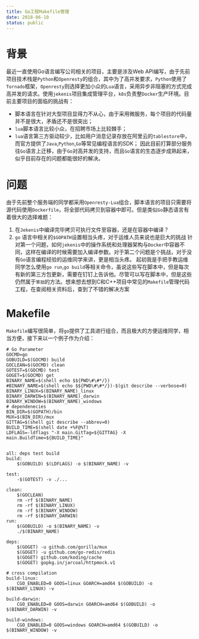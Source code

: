 ```yaml
---
title: Go工程Makefile管理
date: 2018-06-10
status: public
---
```

# 背景
最近一直使用Go语言编写公司相关的项目，主要是涉及Web API编写，由于先前项目技术栈是`Python`和`Openresty`的组合，其中为了高并发要求，`Python`使用了`Tornado`框架，`Openresty`则选择更加小众的`Lua`语言，采用异步非阻塞的方式完成高并发的请求。使用`jekenis`项目集成管理平台，`k8s`负责整`Docker`生产环境。目前主要项目的面临的挑战有：
- 脚本语言在针对大型项目显得力不从心，由于采用微服务，每个项目的代码量并不是很大，矛盾还不是很突出；
- `lua`脚本语言比较小众，在招聘市场上比较棘手；
- `lua`语言第三方驱动较少，比如用户消息记录存放在阿里云的`tablestore`中，而官方提供了`Java`,`Python`,`Go`等常见编程语言的SDK；
因此目前打算部分服务往`Go`语言上迁移，由于`Go`对高并发的支持，而且`Go`语言的生态逐步成熟起来，似乎目前存在的问题都能很好的解决。
# 问题
由于先前整个服务端的同学都采用`Openresty-Lua`组合，脚本语言的项目只需要将源代码使用`Dockerfile`，将全部代码拷贝到容器中即可。但是类似`Go`静态语言有着很大的选择难题：
1. 在`Jekenis`中编译完毕拷贝可执行文件至容器，还是在容器中编译？
2. `go` 语言中相关的`$GOPATH`设置相当头疼，对于运维人员来说也是巨大的挑战
针对第一个问题，如何`jekenis`中的操作系统和处理器架构与`Docker`中容器不同，这样在编译的时候需要加入编译参数。对于第二个问题是个挑战，对于没有`Go`语言编程经验的运维同学来讲，更是相当头疼。
起初我是手把手教运维同学怎么使用`go run`,`go build`等相关命令，虽说这些写在脚本中，但是每次有新的第三方包更新，需要在钉钉上告诉他。尽管可以写在脚本中，但是这些仍然属于`笨拙`的方法。想来想去想到C和C++项目中常见的`Makefile`管理代码工程，在查阅相关资料后，查到了不错的解决方案
# Makefile
`Makefile`编写很简单，将`go`提供了工具进行组合，而且极大的方便运维同学，相当方便，接下来以一个例子作为介绍：
```
# Go Parameter
GOCMD=go
GOBUILD=$(GOCMD) build
GOCLEAN=$(GOCMD) clean
GOTEST=$(GOCMD) test
GOGET=$(GOCMD) get
BINARY_NAME=$(shell echo $${PWD\#\#*/})
#BINARY_NAME=$(shell echo $${PWD\#\#*/})-$(git describe --verbose=0)
BINARY_LINUX=$(BINARY_NAME)_linux
BINARY_DARWIN=$(BINARY_NAME)_darwin
BINARY_WINDOW=$(BINARY_NAME)_windows
# dependenecies
BIN_DIR=$(GOPATH)/bin
MUX=$(BIN_DIR)/mux
GITTAG=$(shell git describe --abbrev=0)
BUILD_TIME=$(shell date +%F@%T)
LDFLAGS=-ldflags "-X main.GitTag=${GITTAG} -X main.BuildTime=${BUILD_TIME}"


all: deps test build
build:
	$(GOBUILD) $(LDFLAGS) -o $(BINARY_NAME) -v

test:
	-$(GOTEST) -v ./...

clean:
	$(GOCLEAN)
	rm -rf $(BINARY_NAME)
	rm -rf $(BINARY_LINUX)
	rm -rf $(BINARY_WINDOW)
	rm -rf $(BINARY_DARWIN)
run:
	$(GOBUILD) -o $(BINARY_NAME) -v
	./$(BINARY_NAME)

deps:
	$(GOGET) -u github.com/gorilla/mux
	$(GOGET) -u github.com/go-redis/redis
	$(GOGET) github.com/koding/cache
	$(GOGET) gopkg.in/jarcoal/httpmock.v1

# cross compilation
build-linux:
	CGO_ENABLED=0 GOOS=linux GOARCH=amd64 $(GOBUILD) -o $(BINARY_LINUX) -v

build-darwin:
	CGO_ENABLED=0 GOOS=darwin GOARCH=amd64 $(GOBUILD) -o $(BINARY_DARWIN) -v

build-windows:
	CGO_ENABLED=0 GOOS=windows GOARCH=amd64 $(GOBUILD) -o $(BINARY_WINDOW) -v
```